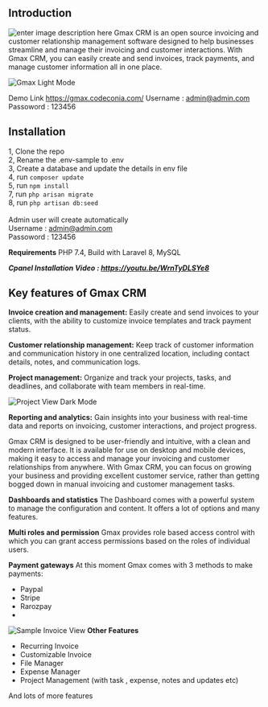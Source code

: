 ## Introduction
![enter image description here](https://www.codester.com/static/uploads/items/000/038/38543/preview-xl.jpg)
Gmax CRM is an open source invoicing and customer relationship management software designed to help businesses streamline and manage their invoicing and customer interactions. With Gmax CRM, you can easily create and send invoices, track payments, and manage customer information all in one place.

![Gmax Light Mode](https://i.ibb.co/vxQhTqC/image.png)


Demo Link  https://gmax.codeconia.com/
Username :   admin@admin.com             
Passoword :  123456                

## Installation 

1, Clone the repo <br />
2, Rename the .env-sample to .env <br />
3, Create a database and update the details in env file <br />
4, run `composer update` <br />
5, run `npm install` <br />
7, run `php arisan migrate`   <br />
8, run `php artisan db:seed` <br />
<br />
Admin user will create automatically <br />
Username :   admin@admin.com             <br />
Passoword :  123456  <br />



**Requirements**
PHP 7.4, 
Build with Laravel 8,
MySQL

***Cpanel Installation Video : https://youtu.be/WrnTyDLSYe8***    

## Key features of Gmax CRM 

**Invoice creation and management:**
Easily create and send invoices to your clients, with the ability to customize invoice templates and track payment status.

**Customer relationship management:** 
Keep track of customer information and communication history in one centralized location, including contact details, notes, and communication logs.

**Project management:** 
Organize and track your projects, tasks, and deadlines, and collaborate with team members in real-time.

![Project View Dark Mode](https://i.ibb.co/nk60nD7/image.png)

**Reporting and analytics:**
 Gain insights into your business with real-time data and reports on invoicing, customer interactions, and project progress.

Gmax CRM is designed to be user-friendly and intuitive, with a clean and modern interface. It is available for use on desktop and mobile devices, making it easy to access and manage your invoicing and customer relationships from anywhere. With Gmax CRM, you can focus on growing your business and providing excellent customer service, rather than getting bogged down in manual invoicing and customer management tasks.


**Dashboards and statistics**
The Dashboard comes with a powerful system to manage the configuration and content. It offers a lot of options and many features.

**Multi roles and permission**
Gmax provides role based access control with which you can grant access permissions based on the roles of individual users.

**Payment gateways**
At this moment Gmax comes with 3 methods to make payments:

- Paypal
- Stripe
- Rarozpay
- 
![Sample Invoice View](https://i.ibb.co/g9FHkhB/image.png)
**Other Features** 

- Recurring Invoice
- Customizable Invoice
- File Manager
- Expense Manager
- Project Management (with task , expense, notes and updates etc)

And lots of more features
